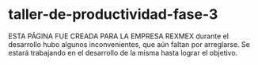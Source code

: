 # taller-de-productividad-fase-3
ESTA PÁGINA FUE CREADA PARA LA EMPRESA REXMEX
durante el desarrollo hubo algunos inconvenientes, que aún faltan por arreglarse.
Se estará trabajando en el desarrollo de la misma hasta lograr el objetivo.
